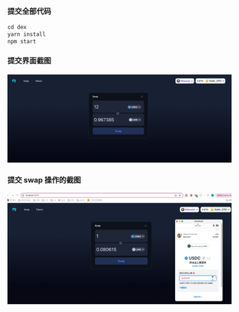 ### 提交全部代码

```shell
cd dex
yarn install
npm start
```

### 提交界面截图

![提交界面](image1.png)

### 提交 swap 操作的截图

![提交界面](./image.png)
